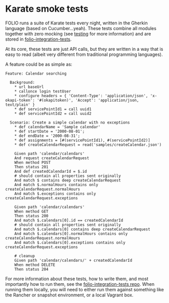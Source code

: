 # Karate smoke tests

FOLIO runs a suite of Karate tests every night, written in the Gherkin language (based on
Cucumber...yeah). These tests combine all modules together with zero mocking (see
[testing](Testing.md) for more information) and are stored in
[folio-integration-tests](https://github.com/folio-org/folio-integration-tests).

At its core, these tests are just API calls, but they are written in a way that is easy to read
(albeit very different from traditional programming languages).

A feature could be as simple as:

```gherkin
Feature: Calendar searching

  Background:
    * url baseUrl
    * callonce login testUser
    * configure headers = { 'Content-Type': 'application/json', 'x-okapi-token': '#(okapitoken)', 'Accept': 'application/json, text/plain' }
    * def servicePointId1 = call uuid1
    * def servicePointId2 = call uuid2

  Scenario: Create a simple calendar with no exceptions
    * def calendarName = 'Sample calendar'
    * def startDate = '2000-08-01';
    * def endDate = '2000-08-31';
    * def assignments = [#(servicePointId1), #(servicePointId2)]
    * def createCalendarRequest = read('samples/createCalendar.json')

    Given path 'calendar/calendars'
    And request createCalendarRequest
    When method POST
    Then status 201
    And def createdCalendarId = $.id
    # should contain all properties sent originally
    And match $ contains deep createCalendarRequest
    And match $.normalHours contains only createCalendarRequest.normalHours
    And match $.exceptions contains only createCalendarRequest.exceptions

    Given path 'calendar/calendars'
    When method GET
    Then status 200
    And match $.calendars[0].id == createdCalendarId
    # should contain all properties sent originally
    And match $.calendars[0] contains deep createCalendarRequest
    And match $.calendars[0].normalHours contains only createCalendarRequest.normalHours
    And match $.calendars[0].exceptions contains only createCalendarRequest.exceptions

    # cleanup
    Given path 'calendar/calendars/' + createdCalendarId
    When method DELETE
    Then status 204
```

For more information about these tests, how to write them, and most importantly how to run them, see
the [folio-integration-tests repo](https://github.com/folio-org/folio-integration-tests). When
running them locally, you will need to either run them against something like the Rancher or
snapshot environment, or a local Vagrant box.
